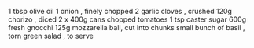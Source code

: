1 tbsp olive oil
1 onion , finely chopped
2 garlic cloves , crushed
120g chorizo , diced
2 x 400g cans chopped tomatoes
1 tsp caster sugar
600g fresh gnocchi
125g mozzarella ball, cut into chunks
small bunch of basil , torn
green salad , to serve
